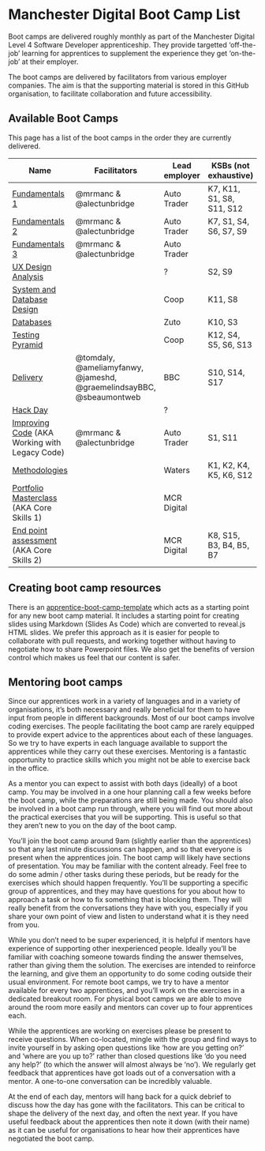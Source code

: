# Manchester Digital Boot Camp List

Boot camps are delivered roughly monthly as part of the Manchester Digital Level 4 Software Developer apprenticeship. They provide targetted ‘off-the-job’ learning for apprentices to supplement the experience they get ‘on-the-job’ at their employer.

The boot camps are delivered by facilitators from various employer companies. The aim is that the supporting material is stored in this GitHub organisation, to facilitate collaboration and future accessibility.

## Available Boot Camps
This page has a list of the boot camps in the order they are currently delivered.

| Name                                                                                                                 | Facilitators             | Lead employer | KSBs (not exhaustive)   |
|----------------------------------------------------------------------------------------------------------------------|--------------------------|---------------|-------------------------|
| [Fundamentals 1](https://github.com/MCR-Digital/apprentice-boot-camp-fundamentals-1)                                 | @mrmanc & @alectunbridge | Auto Trader   | K7, K11, S1, S8, S11, S12 |
| [Fundamentals 2](https://github.com/MCR-Digital/apprentice-boot-camp-fundamentals-2)                                 | @mrmanc & @alectunbridge | Auto Trader   | K7, S1, S4, S6, S7, S9 |
| [Fundamentals 3](https://github.com/MCR-Digital/apprentice-boot-camp-fundamentals-3)                                 | @mrmanc & @alectunbridge | Auto Trader   |                         |
| [UX Design Analysis](https://github.com/MCR-Digital/apprentice-boot-camp-ux-design-analysis)                         |                          | ?             | S2, S9                  |
| [System and Database Design](https://github.com/MCR-Digital/Bootcamp-8-Systems-and-Database-Design)                  |                          | Coop          | K11, S8                 |
| [Databases](https://github.com/MCR-Digital/apprentice-boot-camp-databases)                                           |                          | Zuto          | K10, S3                 |
| [Testing Pyramid](https://github.com/MCR-Digital/apprentice-bootcamp-testing-pyramid)                                |                          | Coop          | K12, S4, S5, S6, S13    |
| [Delivery](https://github.com/MCR-Digital/bootcamp-delivery)                                                         | @tomdaly, @ameliamyfanwy, @jameshd, @graemelindsayBBC, @sbeaumontweb | BBC           | S10, S14, S17           |
| [Hack Day](https://github.com/MCR-Digital/apprentice-hack-day)                                                       |                          | ?             |                         |
| [Improving Code](https://github.com/MCR-Digital/apprentice-boot-camp-improving-code) (AKA Working with Legacy Code)  | @mrmanc & @alectunbridge | Auto Trader   | S1, S11                 |
| [Methodologies](https://github.com/MCR-Digital/apprentice-boot-camp-methodologies)                                   |                          | Waters        | K1, K2, K4, K5, K6, S12 |
| [Portfolio Masterclass](https://github.com/MCR-Digital/apprentice-boot-camp-portfolio) (AKA Core Skills 1)           |                          | MCR Digital   |                         |
| [End point assessment](https://github.com/MCR-Digital/apprentice-boot-camp-end-point-assessment) (AKA Core Skills 2) |                          | MCR Digital   | K8, S15, B3, B4, B5, B7 |

## Creating boot camp resources

There is an [apprentice-boot-camp-template](https://github.com/MCR-Digital/apprentice-boot-camp-template) which acts as a starting point for any new boot camp material. It includes a starting point for creating slides using Markdown (Slides As Code) which are converted to reveal.js HTML slides. We prefer this approach as it is easier for people to collaborate with pull requests, and working together without having to negotiate how to share Powerpoint files. We also get the benefits of version control which makes us feel that our content is safer.

## Mentoring boot camps

Since our apprentices work in a variety of languages and in a variety of organisations, it’s both necessary and really beneficial for them to have input from people in different backgrounds. Most of our boot camps involve coding exercises. The people facilitating the boot camp are rarely equipped to provide expert advice to the apprentices about each of these languages. So we try to have experts in each language available to support the apprentices while they carry out these exercises. Mentoring is a fantastic opportunity to practice skills which you might not be able to exercise back in the office.

As a mentor you can expect to assist with both days (ideally) of a boot camp. You may be involved in a one hour planning call a few weeks before the boot camp, while the preparations are still being made. You should also be involved in a boot camp run through, where you will find out more about the practical exercises that you will be supporting. This is useful so that they aren’t new to you on the day of the boot camp.

You’ll join the boot camp around 9am (slightly earlier than the apprentices) so that any last minute discussions can happen, and so that everyone is present when the apprentices join. The boot camp will likely have sections of presentation. You may be familiar with the content already. Feel free to do some admin / other tasks during these periods, but be ready for the exercises which should happen frequently. You’ll be supporting a specific group of apprentices, and they may have questions for you about how to approach a task or how to fix something that is blocking them. They will really benefit from the conversations they have with you, especially if you share your own point of view and listen to understand what it is they need from you.

While you don’t need to be super experienced, it is helpful if mentors have experience of supporting other inexperienced people. Ideally you’ll be familiar with coaching someone towards finding the answer themselves, rather than giving them the solution. The exercises are intended to reinforce the learning, and give them an opportunity to do some coding outside their usual environment. For remote boot camps, we try to have a mentor available for every two apprentices, and you’ll work on the exercises in a dedicated breakout room. For physical boot camps we are able to move around the room more easily and mentors can cover up to four apprentices each.

While the apprentices are working on exercises please be present to receive questions. When co-located, mingle with the group and find ways to invite yourself in by asking open questions like ‘how are you getting on?’ and ‘where are you up to?’ rather than closed questions like ‘do you need any help?’ (to which the answer will almost always be ‘no’). We regularly get feedback that apprentices have got loads out of a conversation with a mentor. A one-to-one conversation can be incredibly valuable.

At the end of each day, mentors will hang back for a quick debrief to discuss how the day has gone with the facilitators. This can be critical to shape the delivery of the next day, and often the next year. If you have useful feedback about the apprentices then note it down (with their name) as it can be useful for organisations to hear how their apprentices have negotiated the boot camp.

